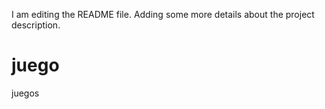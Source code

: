 I am editing the README file. Adding some more details about the project description.
# juego
juegos
